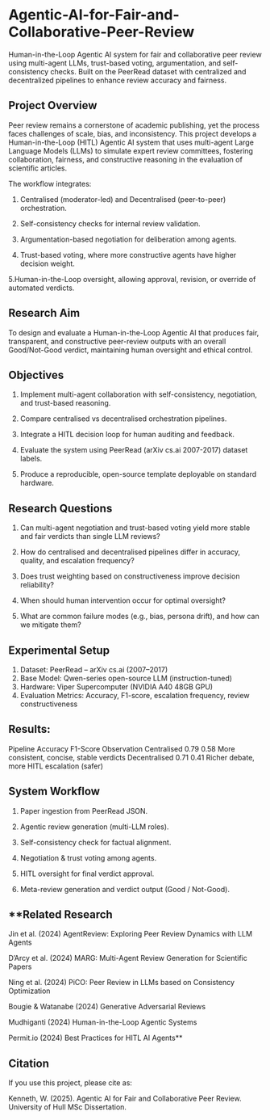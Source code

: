 # Agentic-AI-for-Fair-and-Collaborative-Peer-Review
Human-in-the-Loop Agentic AI system for fair and collaborative peer review using multi-agent LLMs, trust-based voting, argumentation, and self-consistency checks. Built on the PeerRead dataset with centralized and decentralized pipelines to enhance review accuracy and fairness.

## Project Overview

Peer review remains a cornerstone of academic publishing, yet the process faces challenges of scale, bias, and inconsistency.
This project develops a Human-in-the-Loop (HITL) Agentic AI system that uses multi-agent Large Language Models (LLMs) to simulate expert review committees, fostering collaboration, fairness, and constructive reasoning in the evaluation of scientific articles.

The workflow integrates:

  1. Centralised (moderator-led) and Decentralised (peer-to-peer) orchestration.

  2. Self-consistency checks for internal review validation.

  3. Argumentation-based negotiation for deliberation among agents.

  4. Trust-based voting, where more constructive agents have higher decision weight.

  5.Human-in-the-Loop oversight, allowing approval, revision, or override of automated verdicts.


## Research Aim

To design and evaluate a Human-in-the-Loop Agentic AI that produces fair, transparent, and constructive peer-review outputs with an overall Good/Not-Good verdict, maintaining human oversight and ethical control.

## Objectives

  1. Implement multi-agent collaboration with self-consistency, negotiation, and trust-based reasoning.

  2. Compare centralised vs decentralised orchestration pipelines.

  3. Integrate a HITL decision loop for human auditing and feedback.

  4. Evaluate the system using PeerRead (arXiv cs.ai 2007-2017) dataset labels.

  5. Produce a reproducible, open-source template deployable on standard hardware.

## Research Questions

  1. Can multi-agent negotiation and trust-based voting yield more stable and fair verdicts than single LLM reviews?

  2. How do centralised and decentralised pipelines differ in accuracy, quality, and escalation frequency?

  3. Does trust weighting based on constructiveness improve decision reliability?

  4. When should human intervention occur for optimal oversight?

  5. What are common failure modes (e.g., bias, persona drift), and how can we mitigate them?

## Experimental Setup
  1. Dataset: PeerRead – arXiv cs.ai (2007–2017)
  2. Base Model: Qwen-series open-source LLM (instruction-tuned)
  3. Hardware: Viper Supercomputer (NVIDIA A40 48GB GPU)
  4. Evaluation Metrics: Accuracy, F1-score, escalation frequency, review constructiveness

## Results:
Pipeline	Accuracy	F1-Score	Observation
Centralised	0.79	0.58	More consistent, concise, stable verdicts
Decentralised	0.71	0.41	Richer debate, more HITL escalation (safer)

## System Workflow

  1. Paper ingestion from PeerRead JSON.

  2. Agentic review generation (multi-LLM roles).

  3. Self-consistency check for factual alignment.

  4. Negotiation & trust voting among agents.

  5. HITL oversight for final verdict approval.

  6. Meta-review generation and verdict output (Good / Not-Good).


## **Related Research

Jin et al. (2024) AgentReview: Exploring Peer Review Dynamics with LLM Agents

D’Arcy et al. (2024) MARG: Multi-Agent Review Generation for Scientific Papers

Ning et al. (2024) PiCO: Peer Review in LLMs based on Consistency Optimization

Bougie & Watanabe (2024) Generative Adversarial Reviews

Mudhiganti (2024) Human-in-the-Loop Agentic Systems

Permit.io (2024) Best Practices for HITL AI Agents**


## Citation

If you use this project, please cite as:

Kenneth, W. (2025). Agentic AI for Fair and Collaborative Peer Review. University of Hull MSc Dissertation.
